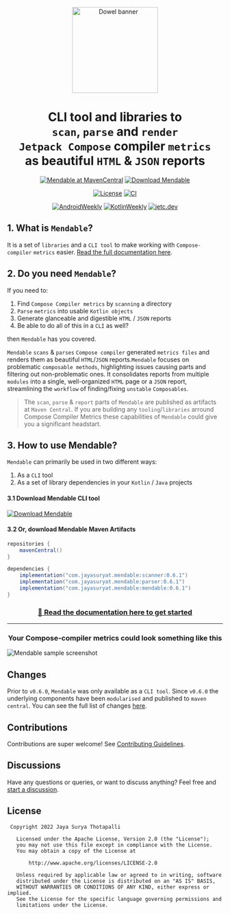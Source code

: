 <div align="center">

  <a>
    <picture>
      <source media="(prefers-color-scheme: dark)" srcset="https://user-images.githubusercontent.com/37530409/205920274-d4cd2c4e-92d9-40d8-ac0f-39e8374600d6.svg" height="200">
      <img alt="Dowel banner" src="https://user-images.githubusercontent.com/37530409/205920279-1c22ea9e-1f81-45d9-9994-01785e9ab473.svg" height="200">
    </picture>
  </a>

  <h1>CLI tool and libraries to<br><code>scan</code>, <code>parse</code> and <code>render</code><br><code>Jetpack Compose</code> compiler <code>metrics</code><br>as beautiful <code>HTML</code> & <code>JSON</code> reports</h1>

 <p align="center">
      <a href="https://repo1.maven.org/maven2/com/jayasuryat/mendable/"><img alt="Mendable at MavenCentral" src="https://staging.shields.io/maven-central/v/com.jayasuryat.mendable/mendable?style=for-the-badge&color=%2332cc57"/></a>
    <a href="https://github.com/jayasuryat/mendable/releases/download/v0.6.0/mendable-app.jar"><img alt="Download Mendable" src="https://img.shields.io/badge/Mendable.jar-0.6.0-%2306090E?style=for-the-badge&logo=jetpackcompose&color=%2332cc57"/></a>
  </p>

  <p align="center">
    <a href="https://opensource.org/licenses/Apache-2.0"><img alt="License" src="https://img.shields.io/badge/License-Apache%202.0-blue.svg"/></a>
    <a href="https://github.com/jayasuryat/mendable/actions/workflows/main.yml"><img alt="CI" src="https://github.com/jayasuryat/mendable/actions/workflows/main.yml/badge.svg"/></a>
  </p>

  <p align="center">
    <a href="https://androidweekly.net/issues/issue-548"><img alt="AndroidWeekly" src="https://img.shields.io/badge/AndroidWeekly-%23548-2299cc.svg?style=flat&logo=android"/></a>
    <a href="https://mailchi.mp/kotlinweekly/kotlin-weekly-332"><img alt="KotlinWeekly" src="https://img.shields.io/badge/KotlinWeekly-%23332-7549b5.svg?style=flat&logo=kotlin"/></a>
    <a href="https://jetc.dev/issues/145.html"><img alt="jetc.dev" src="https://img.shields.io/badge/jetc.dev-%23145-343a40.svg?style=flat&logo=jetpackcompose"/></a>
  </p>

</div>

## 1. What is `Mendable`?

It is a set of `libraries` and a `CLI tool` to make working with `Compose-compiler` `metrics` easier. [Read the
full documentation here](https://jayasuryat.github.io/mendable/).

## 2. Do you need `Mendable`?

If you need to:

1. Find `Compose Compiler metrics` by `scanning` a directory
2. `Parse` `metrics` into usable `Kotlin objects`
3. Generate glanceable and digestible `HTML` / `JSON` reports
4. Be able to do all of this in a `CLI` as well?

then `Mendable` has you covered.

`Mendable` `scans` & `parses` `Compose compiler` generated `metrics files` and renders them as beautiful `HTML`/`JSON`
reports.`Mendable` focuses on problematic `composable methods`, highlighting issues causing parts and filtering out
non-problematic ones. It consolidates reports from multiple `modules` into a single, well-organized `HTML` page or a
`JSON` report, streamlining the `workflow` of finding/fixing `unstable` `Composables`.

> The `scan`, `parse` & `report` parts of `Mendable` are published as artifacts at `Maven Central`. If you
> are building any `tooling`/`libraries` arround Compose Compiler Metrics these capabilities of `Mendable` could give
> you a significant headstart.

## 3. How to use Mendable?

`Mendable` can primarily be used in two different ways:

1. As a `CLI` tool
2. As a set of library dependencies in your `Kotlin` / `Java` projects

#### 3.1 Download Mendable CLI tool

<a href="https://github.com/jayasuryat/mendable/releases/download/v0.6.0/mendable-app.jar"><img alt="Download Mendable" src="https://img.shields.io/badge/Mendable.jar-0.6.0-%2306090E?style=for-the-badge&logo=jetpackcompose&color=%2332cc57"/></a>

#### 3.2 Or, download Mendable Maven Artifacts

```groovy
repositories {
    mavenCentral()
}

dependencies {
    implementation("com.jayasuryat.mendable:scanner:0.6.1")
    implementation("com.jayasuryat.mendable:parser:0.6.1")
    implementation("com.jayasuryat.mendable:mendable:0.6.1")
}
```

<div align="center">
  <h3><a href="https://jayasuryat.github.io/mendable/howto/">🚀  Read the documentation here to get started</a></h3>
</div>

---
<div align="center">
  <h3>Your Compose-compiler metrics could look something like this</h3>
</div>

![Mendable sample screenshot](https://user-images.githubusercontent.com/37530409/206190055-33332a9c-f953-40d0-82a7-8d8df5d796f0.png)

## Changes

Prior to `v0.6.0`, `Mendable` was only available as a `CLI tool`. Since `v0.6.0` the underlying components have been
`modularised` and published to `maven central`. You can see the full list of
changes [here](https://github.com/jayasuryat/mendable/releases/tag/v0.6.0).

## Contributions

Contributions are super welcome!
See [Contributing Guidelines](https://github.com/jayasuryat/mendable/blob/main/CONTRIBUTING.md).

## Discussions

Have any questions or queries, or want to discuss anything? Feel free
and [start a discussion](https://github.com/jayasuryat/mendable/discussions).

## License

```
 Copyright 2022 Jaya Surya Thotapalli

   Licensed under the Apache License, Version 2.0 (the "License");
   you may not use this file except in compliance with the License.
   You may obtain a copy of the License at

       http://www.apache.org/licenses/LICENSE-2.0

   Unless required by applicable law or agreed to in writing, software
   distributed under the License is distributed on an "AS IS" BASIS,
   WITHOUT WARRANTIES OR CONDITIONS OF ANY KIND, either express or implied.
   See the License for the specific language governing permissions and
   limitations under the License.
```
